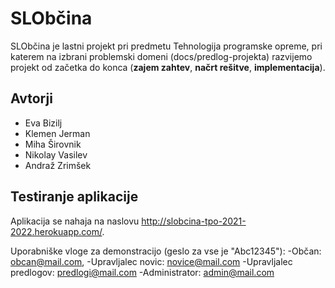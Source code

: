# SLObčina

SLObčina je lastni projekt pri predmetu Tehnologija programske opreme, pri katerem na izbrani problemski domeni (docs/predlog-projekta) razvijemo projekt od začetka do konca (**zajem zahtev**, **načrt rešitve**, **implementacija**). 

## Avtorji
- Eva Bizilj
- Klemen Jerman
- Miha Širovnik
- Nikolay Vasilev
- Andraž Zrimšek

## Testiranje aplikacije
Aplikacija se nahaja na naslovu http://slobcina-tpo-2021-2022.herokuapp.com/.

Uporabniške vloge za demonstracijo (geslo za vse je "Abc12345"): 
  -Občan: obcan@mail.com, 
  -Upravljalec novic: novice@mail.com
  -Upravljalec predlogov: predlogi@mail.com
  -Administrator: admin@mail.com
